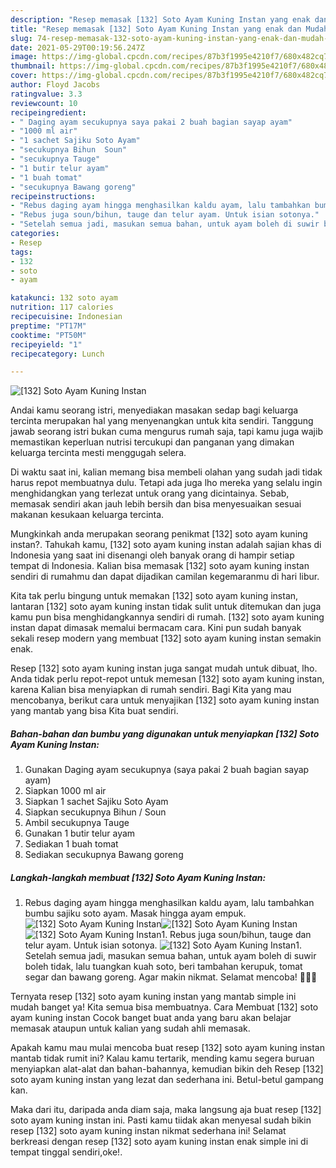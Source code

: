 ```yaml
---
description: "Resep memasak [132] Soto Ayam Kuning Instan yang enak dan Mudah Dibuat"
title: "Resep memasak [132] Soto Ayam Kuning Instan yang enak dan Mudah Dibuat"
slug: 74-resep-memasak-132-soto-ayam-kuning-instan-yang-enak-dan-mudah-dibuat
date: 2021-05-29T00:19:56.247Z
image: https://img-global.cpcdn.com/recipes/87b3f1995e4210f7/680x482cq70/132-soto-ayam-kuning-instan-foto-resep-utama.jpg
thumbnail: https://img-global.cpcdn.com/recipes/87b3f1995e4210f7/680x482cq70/132-soto-ayam-kuning-instan-foto-resep-utama.jpg
cover: https://img-global.cpcdn.com/recipes/87b3f1995e4210f7/680x482cq70/132-soto-ayam-kuning-instan-foto-resep-utama.jpg
author: Floyd Jacobs
ratingvalue: 3.3
reviewcount: 10
recipeingredient:
- " Daging ayam secukupnya saya pakai 2 buah bagian sayap ayam"
- "1000 ml air"
- "1 sachet Sajiku Soto Ayam"
- "secukupnya Bihun  Soun"
- "secukupnya Tauge"
- "1 butir telur ayam"
- "1 buah tomat"
- "secukupnya Bawang goreng"
recipeinstructions:
- "Rebus daging ayam hingga menghasilkan kaldu ayam, lalu tambahkan bumbu sajiku soto ayam. Masak hingga ayam empuk."
- "Rebus juga soun/bihun, tauge dan telur ayam. Untuk isian sotonya."
- "Setelah semua jadi, masukan semua bahan, untuk ayam boleh di suwir boleh tidak, lalu tuangkan kuah soto, beri tambahan kerupuk, tomat segar dan bawang goreng. Agar makin nikmat. Selamat mencoba! 👩🏻‍🍳"
categories:
- Resep
tags:
- 132
- soto
- ayam

katakunci: 132 soto ayam 
nutrition: 117 calories
recipecuisine: Indonesian
preptime: "PT17M"
cooktime: "PT50M"
recipeyield: "1"
recipecategory: Lunch

---
```



![[132] Soto Ayam Kuning Instan](https://img-global.cpcdn.com/recipes/87b3f1995e4210f7/680x482cq70/132-soto-ayam-kuning-instan-foto-resep-utama.jpg)

Andai kamu seorang istri, menyediakan masakan sedap bagi keluarga tercinta merupakan hal yang menyenangkan untuk kita sendiri. Tanggung jawab seorang istri bukan cuma mengurus rumah saja, tapi kamu juga wajib memastikan keperluan nutrisi tercukupi dan panganan yang dimakan keluarga tercinta mesti menggugah selera.

Di waktu  saat ini, kalian memang bisa membeli olahan yang sudah jadi tidak harus repot membuatnya dulu. Tetapi ada juga lho mereka yang selalu ingin menghidangkan yang terlezat untuk orang yang dicintainya. Sebab, memasak sendiri akan jauh lebih bersih dan bisa menyesuaikan sesuai makanan kesukaan keluarga tercinta. 



Mungkinkah anda merupakan seorang penikmat [132] soto ayam kuning instan?. Tahukah kamu, [132] soto ayam kuning instan adalah sajian khas di Indonesia yang saat ini disenangi oleh banyak orang di hampir setiap tempat di Indonesia. Kalian bisa memasak [132] soto ayam kuning instan sendiri di rumahmu dan dapat dijadikan camilan kegemaranmu di hari libur.

Kita tak perlu bingung untuk memakan [132] soto ayam kuning instan, lantaran [132] soto ayam kuning instan tidak sulit untuk ditemukan dan juga kamu pun bisa menghidangkannya sendiri di rumah. [132] soto ayam kuning instan dapat dimasak memalui bermacam cara. Kini pun sudah banyak sekali resep modern yang membuat [132] soto ayam kuning instan semakin enak.

Resep [132] soto ayam kuning instan juga sangat mudah untuk dibuat, lho. Anda tidak perlu repot-repot untuk memesan [132] soto ayam kuning instan, karena Kalian bisa menyiapkan di rumah sendiri. Bagi Kita yang mau mencobanya, berikut cara untuk menyajikan [132] soto ayam kuning instan yang mantab yang bisa Kita buat sendiri.

<!--inarticleads1-->

##### Bahan-bahan dan bumbu yang digunakan untuk menyiapkan [132] Soto Ayam Kuning Instan:

1. Gunakan  Daging ayam secukupnya (saya pakai 2 buah bagian sayap ayam)
1. Siapkan 1000 ml air
1. Siapkan 1 sachet Sajiku Soto Ayam
1. Siapkan secukupnya Bihun / Soun
1. Ambil secukupnya Tauge
1. Gunakan 1 butir telur ayam
1. Sediakan 1 buah tomat
1. Sediakan secukupnya Bawang goreng




<!--inarticleads2-->

##### Langkah-langkah membuat [132] Soto Ayam Kuning Instan:

1. Rebus daging ayam hingga menghasilkan kaldu ayam, lalu tambahkan bumbu sajiku soto ayam. Masak hingga ayam empuk.
<img src="https://img-global.cpcdn.com/steps/a629f800a6b85dd6/160x128cq70/132-soto-ayam-kuning-instan-langkah-memasak-1-foto.jpg" alt="[132] Soto Ayam Kuning Instan"><img src="https://img-global.cpcdn.com/steps/871a42cb02c36ef1/160x128cq70/132-soto-ayam-kuning-instan-langkah-memasak-1-foto.jpg" alt="[132] Soto Ayam Kuning Instan"><img src="https://img-global.cpcdn.com/steps/4fa46276dfe4ed45/160x128cq70/132-soto-ayam-kuning-instan-langkah-memasak-1-foto.jpg" alt="[132] Soto Ayam Kuning Instan">1. Rebus juga soun/bihun, tauge dan telur ayam. Untuk isian sotonya.
<img src="https://img-global.cpcdn.com/steps/7d328bb8b1f54dbd/160x128cq70/132-soto-ayam-kuning-instan-langkah-memasak-2-foto.jpg" alt="[132] Soto Ayam Kuning Instan">1. Setelah semua jadi, masukan semua bahan, untuk ayam boleh di suwir boleh tidak, lalu tuangkan kuah soto, beri tambahan kerupuk, tomat segar dan bawang goreng. Agar makin nikmat. Selamat mencoba! 👩🏻‍🍳




Ternyata resep [132] soto ayam kuning instan yang mantab simple ini mudah banget ya! Kita semua bisa membuatnya. Cara Membuat [132] soto ayam kuning instan Cocok banget buat anda yang baru akan belajar memasak ataupun untuk kalian yang sudah ahli memasak.

Apakah kamu mau mulai mencoba buat resep [132] soto ayam kuning instan mantab tidak rumit ini? Kalau kamu tertarik, mending kamu segera buruan menyiapkan alat-alat dan bahan-bahannya, kemudian bikin deh Resep [132] soto ayam kuning instan yang lezat dan sederhana ini. Betul-betul gampang kan. 

Maka dari itu, daripada anda diam saja, maka langsung aja buat resep [132] soto ayam kuning instan ini. Pasti kamu tiidak akan menyesal sudah bikin resep [132] soto ayam kuning instan nikmat sederhana ini! Selamat berkreasi dengan resep [132] soto ayam kuning instan enak simple ini di tempat tinggal sendiri,oke!.


